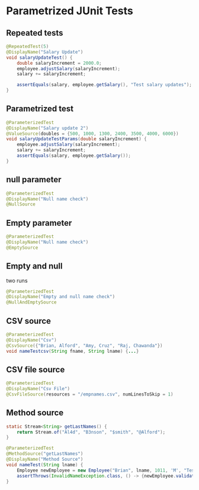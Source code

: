 # Parametrized JUnit Tests

## Repeated tests
```java
@RepeatedTest(5)
@DisplayName("Salary Update")
void salaryUpdateTest() {
    double salaryIncrement = 2000.0;
    employee.adjustSalary(salaryIncrement);
    salary += salaryIncrement;

    assertEquals(salary, employee.getSalary(), "Test salary updates");
}
```

## Parametrized test
```java
@ParameterizedTest
@DisplayName("Salary update 2")
@ValueSource(doubles = {500, 1000, 1300, 2400, 3500, 4000, 6000})
void salaryUpdateTestParams(double salaryIncrement) {
    employee.adjustSalary(salaryIncrement);
    salary += salaryIncrement;
    assertEquals(salary, employee.getSalary());
}
```

## null parameter 
```java
@ParameterizedTest
@DisplayName("Null name check")
@NullSource
```

## Empty parameter 
```java
@ParameterizedTest
@DisplayName("Null name check")
@EmptySource
```
## Empty and null 
two runs
```java
@ParameterizedTest
@DisplayName("Empty and null name check")
@NullAndEmptySource
```

## CSV source
```java
@ParameterizedTest
@DisplayName("Csv")
@CsvSource({"Brian, Alford", "Amy, Cruz", "Raj, Chawanda"})
void nameTestcsv(String fname, String lname) {...}
```

## CSV file source
```java
@ParameterizedTest
@DisplayName("Csv File")
@CsvFileSource(resources = "/empnames.csv", numLinesToSkip = 1)
```

## Method source
```java
static Stream<String> getLastNames() {
    return Stream.of("Al4d", "B3nson", "$smith", "@Alford");
}

@ParameterizedTest
@MethodSource("getLastNames")
@DisplayName("Method Source")
void nameTest(String lname) {
    Employee newEmployee = new Employee("Brian", lname, 1011, 'M', "Tester", 50000.0, "Contract");
    assertThrows(InvalidNameException.class, () -> {newEmployee.validateLastName();});
}
```